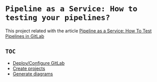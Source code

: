# `Pipeline as a Service: How to testing your pipelines?`

This project related with the article
[Pipeline as a Service: How To Test Pipelines in GitLab](https://dzone.com/articles/how-to-test-pipelines-in-gitlab)

## `TOC`

- [Deploy/Configure GitLab](gitlab/README.md)
- [Create projects](projects/README.md)
- [Generate diagrams](diagrams/README.md)

